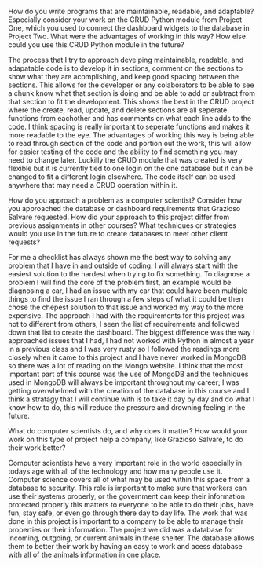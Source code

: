 How do you write programs that are maintainable, readable, and adaptable? Especially consider your work on the CRUD Python module from Project One, which you used to connect the
dashboard widgets to the database in Project Two. What were the advantages of working in this way? How else could you use this CRUD Python module in the future?

  The process that I try to approach develping maintainable, readable, and adapatable code is to develop it in sections, comment on the sections to show what they are
acomplishing, and keep good spacing between the sections. This allows for the developer or any colaborators to be able to see a chunk know what that section is doing and be able
to add or subtract from that section to fit the development. This shows the best in the CRUD project where the create, read, update, and delete sections are all seperate functions
from eachother and has comments on what each line adds to the code. I think spacing is really important to seperate functions and makes it more readable to the eye. The advantages
of working this way is being able to read through section of the code and portion out the work, this will allow for easier testing of the code and the ability to find something you
may need to change later. Luckilly the CRUD module that was created is very flexible but it is currently tied to one login on the one database but it can be changed to fit a
different login elsewhere. The code itself can be used anywhere that may need a CRUD operation within it. 

How do you approach a problem as a computer scientist? Consider how you approached the database or dashboard requirements that Grazioso Salvare requested. How did your approach 
to this project differ from previous assignments in other courses? What techniques or strategies would you use in the future to create databases to meet other client requests?

  For me a checklist has always shown me the best way to solving any problem that I have in and outside of coding. I will always start with the easiest solution to the hardest
when trying to fix something. To diagnose a problem I will find the core of the problem first, an example would be diagnosing a car, I had an issue with my car that could have
been multiple things to find the issue I ran through a few steps of what it could be then chose the chepest solution to that issue and worked my way to the more expensive. The
approach I had with the requirements for this project was not to different from others, I seen the list of requirements and followed down that list to create the dashboard.
The biggest difference was the way I approached issues that I had, I had not worked with Python in almost a year in a previous class and I was very rusty so I followed the
readings more closely when it came to this project and I have never worked in MongoDB so there was a lot of reading on the Mongo website. I think that the most important part
of this course was the use of MongoDB and the techniques used in MongoDB will always be important throughout my career; I was getting overwhelmed with the creation of the 
database in this course and I think a stratagy that I will continue with is to take it day by day and do what I know how to do, this will reduce the pressure and drowning
feeling in the future. 

What do computer scientists do, and why does it matter? How would your work on this type of project help a company, like Grazioso Salvare, to do their work better?

  Computer scientists have a very important role in the world especially in todays age with all of the technology and how many people use it. Computer science covers all of what
may be used within this space from a database to security. This role is important to make sure that workers can use their systems properly, or the government can keep their
information protected properly this matters to everyone to be able to do their jobs, have fun, stay safe, or even go through there day to day life. The work that was done in this
project is important to a company to be able to manage their properties or their information. The project we did was a database for incoming, outgoing, or current animals in there
shelter. The database allows them to better their work by having an easy to work and acess database with all of the animals information in one place.
